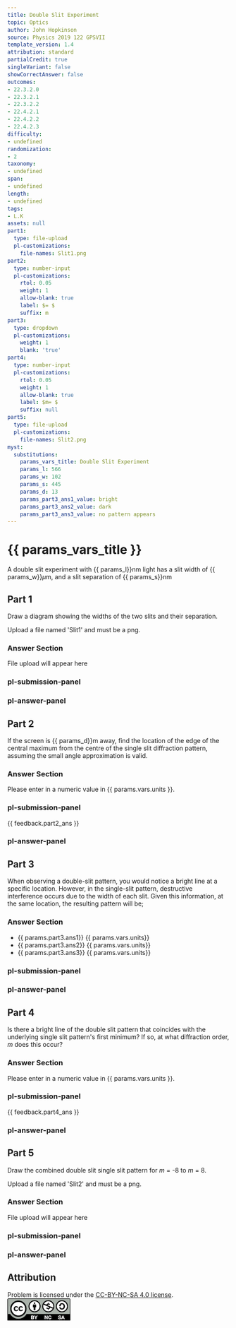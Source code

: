 ```yaml
---
title: Double Slit Experiment
topic: Optics
author: John Hopkinson
source: Physics 2019 122 GPSVII
template_version: 1.4
attribution: standard
partialCredit: true
singleVariant: false
showCorrectAnswer: false
outcomes:
- 22.3.2.0
- 22.3.2.1
- 22.3.2.2
- 22.4.2.1
- 22.4.2.2
- 22.4.2.3
difficulty:
- undefined
randomization:
- 2
taxonomy:
- undefined
span:
- undefined
length:
- undefined
tags:
- L.K
assets: null
part1:
  type: file-upload
  pl-customizations:
    file-names: Slit1.png
part2:
  type: number-input
  pl-customizations:
    rtol: 0.05
    weight: 1
    allow-blank: true
    label: $= $
    suffix: m
part3:
  type: dropdown
  pl-customizations:
    weight: 1
    blank: 'true'
part4:
  type: number-input
  pl-customizations:
    rtol: 0.05
    weight: 1
    allow-blank: true
    label: $m= $
    suffix: null
part5:
  type: file-upload
  pl-customizations:
    file-names: Slit2.png
myst:
  substitutions:
    params_vars_title: Double Slit Experiment
    params_l: 566
    params_w: 102
    params_s: 445
    params_d: 13
    params_part3_ans1_value: bright
    params_part3_ans2_value: dark
    params_part3_ans3_value: no pattern appears
---
```

# {{ params_vars_title }}
A double slit experiment with {{ params_l}}nm light has a slit width of {{ params_w}}$\mu$m, and a slit separation of {{ params_s}}nm

## Part 1

Draw a diagram showing the widths of the two slits and their separation.

Upload a file named 'Slit1' and must be a png.

### Answer Section

File upload will appear here

### pl-submission-panel

### pl-answer-panel

## Part 2

If the screen is {{ params_d}}m away, find the location of the edge of the central maximum from the centre of the single slit diffraction pattern, assuming the small angle approximation is valid.

### Answer Section

Please enter in a numeric value in {{ params.vars.units }}.

### pl-submission-panel

{{ feedback.part2_ans }}

### pl-answer-panel

## Part 3

When observing a double-slit pattern, you would notice a bright line at a specific location. However, in the single-slit pattern, destructive interference occurs due to the width of each slit. Given this information, at the same location, the resulting pattern will be;

### Answer Section

- {{ params.part3.ans1}} {{ params.vars.units}}
- {{ params.part3.ans2}} {{ params.vars.units}}
- {{ params.part3.ans3}} {{ params.vars.units}}

### pl-submission-panel

### pl-answer-panel

## Part 4

Is there a bright line of the double slit pattern that coincides with the underlying single slit pattern's first minimum?  If so, at what diffraction order, $m$ does this occur?

### Answer Section

Please enter in a numeric value in {{ params.vars.units }}.

### pl-submission-panel

{{ feedback.part4_ans }}

### pl-answer-panel

## Part 5

Draw the combined double slit single slit pattern for $m$ = -8 to $m$ = 8.

Upload a file named 'Slit2' and must be a png.

### Answer Section

File upload will appear here

### pl-submission-panel

### pl-answer-panel

## Attribution

Problem is licensed under the [CC-BY-NC-SA 4.0 license](https://creativecommons.org/licenses/by-nc-sa/4.0/).<br> ![The Creative Commons 4.0 license requiring attribution-BY, non-commercial-NC, and share-alike-SA license.](https://raw.githubusercontent.com/firasm/bits/master/by-nc-sa.png)